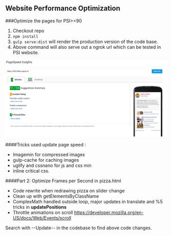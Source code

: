## Website Performance Optimization

###Optimize the pages for PSI>=90
1. Checkout repo
2. `npm install`
3. `gulp serve:dist` will render the production version of the code base.
4. Above command will also serve out a ngrok url which can be tested in PSI website.

![](./PSI.png)

####Tricks used update page speed : 
- Imagemin for compressed images
- gulp-cache for caching images
- uglify and cssnano for js and css min
- inline critical css.

####Part 2: Optimize Frames per Second in pizza.html
- Code rewrite when redrawing pizza on slider change
- Clean up with getElementsByClassName
- ComplexMath handled outside loop, major updates in translate and %5 tricks in **updatePositions**
- Throttle animations on scroll https://developer.mozilla.org/en-US/docs/Web/Events/scroll

Search with --Update-- in the codebase to find above code changes.
